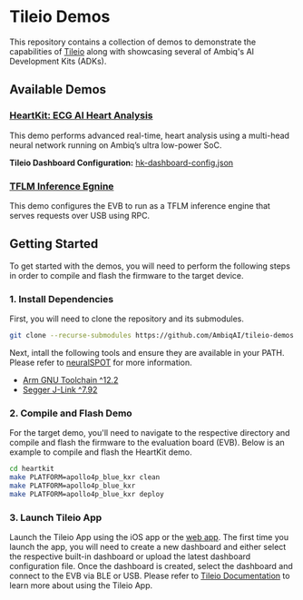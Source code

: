 # Tileio Demos

This repository contains a collection of demos to demonstrate the capabilities of [Tileio](https://github.com/AmbiqAI/tileio) along with showcasing several of Ambiq's AI Development Kits (ADKs).

## Available Demos

### [**HeartKit: ECG AI Heart Analysis**](./heartkit/README.md)

This demo performs advanced real-time, heart analysis using a multi-head neural network running on Ambiq’s ultra low-power SoC.

**Tileio Dashboard Configuration:** <a href="./heartkit/assets/hk-dashboard-config.json" download>hk-dashboard-config.json</a>

### [**TFLM Inference Egnine**](./tflm-engine/README.md)

This demo configures the EVB to run as a TFLM inference engine that serves requests over USB using RPC.

## Getting Started

To get started with the demos, you will need to perform the following steps in order to compile and flash the firmware to the target device.

### 1. Install Dependencies

First, you will need to clone the repository and its submodules.

```bash
git clone --recurse-submodules https://github.com/AmbiqAI/tileio-demos.git
```

Next, intall the following tools and ensure they are available in your PATH. Please refer to [neuralSPOT](https://ambiqai.github.io/neuralSPOT/) for more information.

* [Arm GNU Toolchain ^12.2](https://developer.arm.com/downloads/-/arm-gnu-toolchain-downloads)
* [Segger J-Link ^7.92](https://www.segger.com/downloads/jlink/)

### 2. Compile and Flash Demo

For the target demo, you'll need to navigate to the respective directory and compile and flash the firmware to the evaluation board (EVB). Below is an example to compile and flash the HeartKit demo.

```bash
cd heartkit
make PLATFORM=apollo4p_blue_kxr clean
make PLATFORM=apollo4p_blue_kxr
make PLATFORM=apollo4p_blue_kxr deploy
```

### 3. Launch Tileio App

Launch the Tileio App using the iOS app or the [web app](https://ambiqai.github.io/tileio/). The first time you launch the app, you will need to create a new dashboard and either select the respective built-in dashboard or upload the latest dashboard configuration file. Once the dashboard is created, select the dashboard and connect to the EVB via BLE or USB. Please refer to [Tileio Documentation](https://ambiqai.github.io/tileio-docs/) to learn more about using the Tileio App.
